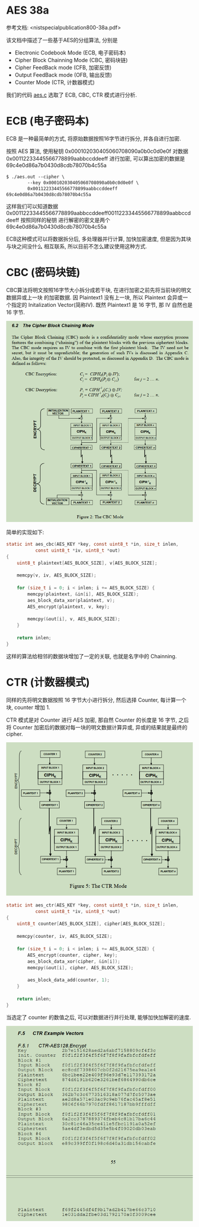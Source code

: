 AES 38a
=======

参考文档: <nistspecialpublication800-38a.pdf>

该文档中描述了一些基于AES的分组算法, 分别是

+ Electronic Codebook Mode (ECB, 电子密码本)
+ Cipher Block Chainning Mode (CBC, 密码块链)
+ Cipher FeedBack mode (CFB, 加密反馈)
+ Output FeedBack mode (OFB, 输出反馈)
+ Counter Mode (CTR, 计数器模式)

我们的代码 [aes.c](./aes.c) 选取了 ECB, CBC, CTR 模式进行分析.

# ECB (电子密码本)

ECB 是一种最简单的方式, 将原始数据按照16字节进行拆分, 并各自进行加密.

按照 AES 算法, 使用秘钥 0x000102030405060708090a0b0c0d0e0f 对数据
0x00112233445566778899aabbccddeeff 进行加密, 可以算出加密的数据是
69c4e0d86a7b0430d8cdb78070b4c55a

```console
$ ./aes.out --cipher \
        --key 0x000102030405060708090a0b0c0d0e0f \
        0x00112233445566778899aabbccddeeff
69c4e0d86a7b0430d8cdb78070b4c55a
```

这样我们可以知道数据
0x00112233445566778899aabbccddeeff00112233445566778899aabbccddeeff 按照同样的秘钥
进行解密的密文是两个 69c4e0d86a7b0430d8cdb78070b4c55a

ECB这种模式可以将数据拆分后, 多处理器并行计算, 加快加密速度, 但是因为其块与块之间没什么
相互联系, 所以目前不怎么建议使用这种方式.

# CBC (密码块链)

CBC算法将明文按照16字节大小拆分成若干块, 在进行加密之前先将当前块的明文数据异或上一块
的加密数据. 因 Plaintext1 没有上一块, 所以 Plaintext 会异或一个指定的 Initalization
Vector(简称IV). 既然 Plaintext1 是 16 字节, 那 IV 自然也是 16 字节.

![aes_cbc](./pic/aes_cbc.png)

简单的实现如下:

```c
static int aes_cbc(AES_KEY *key, const uint8_t *in, size_t inlen,
		   const uint8_t *iv, uint8_t *out)
{
	uint8_t plaintext[AES_BLOCK_SIZE], v[AES_BLOCK_SIZE];

	memcpy(v, iv, AES_BLOCK_SIZE);

	for (size_t i = 0; i < inlen; i += AES_BLOCK_SIZE) {
		memcpy(plaintext, &in[i], AES_BLOCK_SIZE);
		aes_block_data_xor(plaintext, v);
		AES_encrypt(plaintext, v, key);

		memcpy(&out[i], v, AES_BLOCK_SIZE);
	}

	return inlen;
}
```

这样的算法给相邻的数据块增加了一定的关联, 也就是名字中的 Chainning.

# CTR (计数器模式)

同样的先将明文数据按照 16 字节大小进行拆分, 然后选择 Counter, 每计算一个块,
counter 增加 1.

CTR 模式是对 Counter 进行 AES 加密, 那自然 Counter 的长度是 16 字节, 之后将 Counter
加密后的数据对每一块的明文数据计算异或, 异或的结果就是最终的 cipher.

![aes_ctr](./pic/aes_ctr.png)

```c
static int aes_ctr(AES_KEY *key, const uint8_t *in, size_t inlen,
		   const uint8_t *iv, uint8_t *out)
{
	uint8_t counter[AES_BLOCK_SIZE], cipher[AES_BLOCK_SIZE];

	memcpy(counter, iv, AES_BLOCK_SIZE);

	for (size_t i = 0; i < inlen; i += AES_BLOCK_SIZE) {
		AES_encrypt(counter, cipher, key);
		aes_block_data_xor(cipher, &in[i]);
		memcpy(&out[i], cipher, AES_BLOCK_SIZE);

		aes_block_data_add(counter, 1);
	}

	return inlen;
}
```

当选定了 counter 的数值之后, 可以对数据进行并行处理, 能够加快加解密的速度.

![CTR example](./pic/aes128_ctr_example.png)

